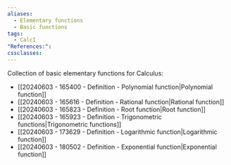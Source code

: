 ```yaml
---
aliases:
  - Elementary functions
  - Basic functions
tags:
  - CalcI
"References:": 
cssclasses:
---
```

Collection of basic elementary functions for Calculus:
+ [[20240603 - 165400 - Definition - Polynomial function|Polynomial function]]
+ [[20240603 - 165616 - Definition - Rational function|Rational function]]
+ [[20240603 - 165823 - Definition - Root function|Root function]]
+ [[20240603 - 165923 - Definition - Trigonometric functions|Trigonometric functions]]
+ [[20240603 - 173629 - Definition - Logarithmic function|Logarithmic function]]
+ [[20240603 - 180502 - Definition - Exponential function|Exponential function]]



